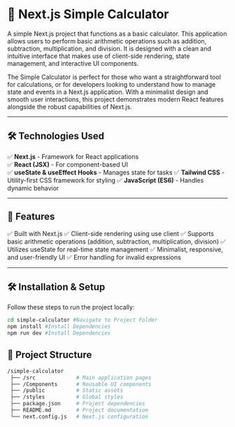 # 🧮 Next.js Simple Calculator

A simple Next.js project that functions as a basic calculator. This application allows users to perform basic arithmetic operations such as addition, subtraction, multiplication, and division. It is designed with a clean and intuitive interface that makes use of client-side rendering, state management, and interactive UI components.

The Simple Calculator is perfect for those who want a straightforward tool for calculations, or for developers looking to understand how to manage state and events in a Next.js application. With a minimalist design and smooth user interactions, this project demonstrates modern React features alongside the robust capabilities of Next.js.

---
## 🛠️ Technologies Used
✅ **Next.js** - Framework for React applications  
✅ **React (JSX)** - For component-based UI  
✅ **useState & useEffect Hooks** - Manages state for tasks 
✅ **Tailwind CSS** - Utility-first CSS framework for styling
✅ **JavaScript (ES6)** - Handles dynamic behavior  

---
## 📌 Features
✅ Built with Next.js
✅ Client-side rendering using use client
✅ Supports basic arithmetic operations (addition, subtraction, multiplication, division)
✅ Utilizes useState for real-time state management
✅ Minimalist, responsive, and user-friendly UI
✅ Error handling for invalid expressions

---

## 🛠️ Installation & Setup
Follow these steps to run the project locally:

```sh
cd simple-calculator #Navigate to Project Folder
npm install #Install Dependencies
npm run dev #Install Dependencies
```

## 📂 Project Structure
```sh
/simple-calculator
 ├── /src             # Main application pages
 ├── /Components      # Reusable UI components
 ├── /public          # Static assets
 ├── /styles          # Global styles
 ├── package.json     # Project dependencies
 ├── README.md        # Project documentation
 └── next.config.js   # Next.js configuration
```
